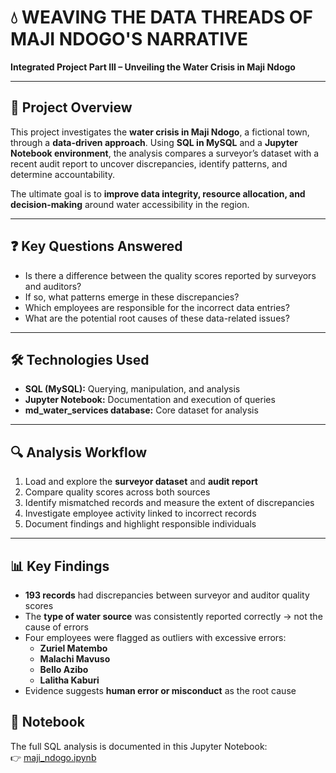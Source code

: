 # 💧 WEAVING THE DATA THREADS OF MAJI NDOGO'S NARRATIVE
**Integrated Project Part III – Unveiling the Water Crisis in Maji Ndogo**

---

## 📌 Project Overview
This project investigates the **water crisis in Maji Ndogo**, a fictional town, through a **data-driven approach**. Using **SQL in MySQL** and a **Jupyter Notebook environment**, the analysis compares a surveyor’s dataset with a recent audit report to uncover discrepancies, identify patterns, and determine accountability.

The ultimate goal is to **improve data integrity, resource allocation, and decision-making** around water accessibility in the region.

---

## ❓ Key Questions Answered
- Is there a difference between the quality scores reported by surveyors and auditors?
- If so, what patterns emerge in these discrepancies?
- Which employees are responsible for the incorrect data entries?
- What are the potential root causes of these data-related issues?

---

## 🛠️ Technologies Used
- **SQL (MySQL):** Querying, manipulation, and analysis  
- **Jupyter Notebook:** Documentation and execution of queries  
- **md_water_services database:** Core dataset for analysis

---

## 🔍 Analysis Workflow
1. Load and explore the **surveyor dataset** and **audit report**  
2. Compare quality scores across both sources  
3. Identify mismatched records and measure the extent of discrepancies  
4. Investigate employee activity linked to incorrect records  
5. Document findings and highlight responsible individuals

---

## 📊 Key Findings
- **193 records** had discrepancies between surveyor and auditor quality scores  
- The **type of water source** was consistently reported correctly → not the cause of errors  
- Four employees were flagged as outliers with excessive errors:
  - **Zuriel Matembo**
  - **Malachi Mavuso**
  - **Bello Azibo**
  - **Lalitha Kaburi**
- Evidence suggests **human error or misconduct** as the root cause

## 📒 Notebook
The full SQL analysis is documented in this Jupyter Notebook:  
👉 [maji_ndogo.ipynb](Data-Driven_Journey.ipynb)
